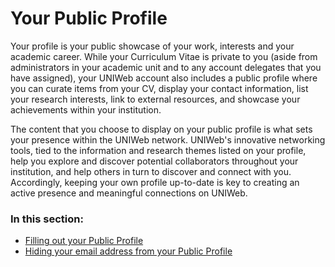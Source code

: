 # Your Public Profile

Your profile is your public showcase of your work, interests and your academic career. While your Curriculum Vitae is private to you \(aside from administrators in your academic unit and to any account delegates that you have assigned\), your UNIWeb account also includes a public profile where you can curate items from your CV, display your contact information, list your research interests, link to external resources, and showcase your achievements within your institution.

The content that you choose to display on your public profile is what sets your presence within the UNIWeb network. UNIWeb's innovative networking tools, tied to the information and research themes listed on your profile, help you explore and discover potential collaborators throughout your institution, and help others in turn to discover and connect with you. Accordingly, keeping your own profile up-to-date is key to creating an active presence and meaningful connections on UNIWeb.

### In this section:

* [Filling out your Public Profile](filling-out-your-public-profile.md)
* [Hiding your email address from your Public Profile]()

